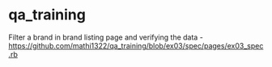 # qa_training
Filter a brand in brand listing page and verifying the data - https://github.com/mathi1322/qa_training/blob/ex03/spec/pages/ex03_spec.rb
